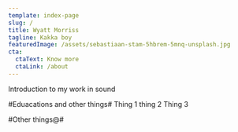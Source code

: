 ```yaml
---
template: index-page
slug: /
title: Wyatt Morriss
tagline: Kakka boy
featuredImage: /assets/sebastiaan-stam-5hbrem-5mnq-unsplash.jpg
cta:
  ctaText: Know more
  ctaLink: /about
---
```

Introduction to my work in sound

#Eduacations and other things#
Thing 1
thing 2
Thing 3


#Other things@#

